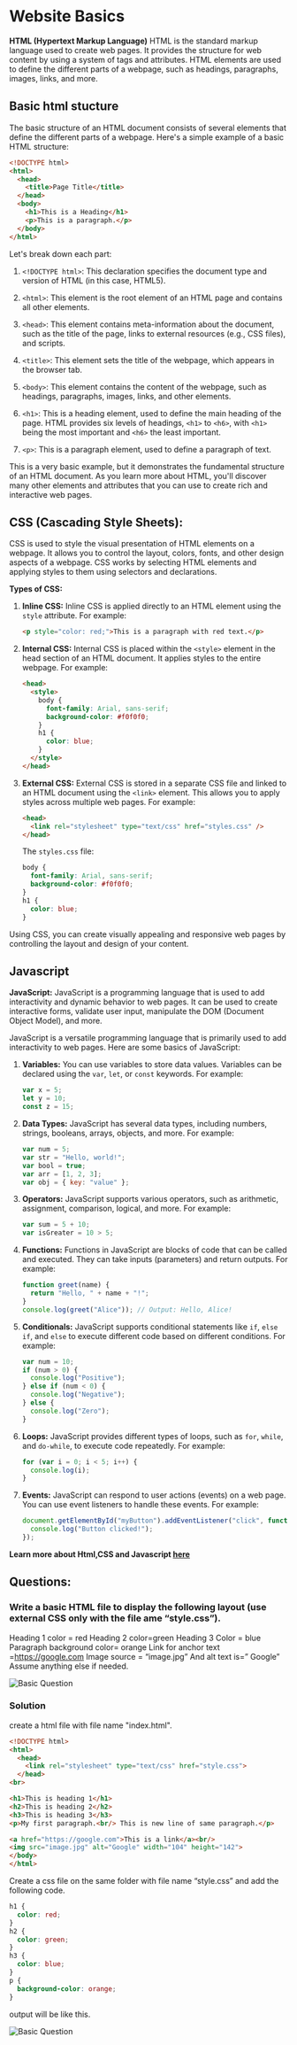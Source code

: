 # Website Basics

**HTML (Hypertext Markup Language)**
HTML is the standard markup language used to create web pages. It provides the structure for web content by using a system of tags and attributes. HTML elements are used to define the different parts of a webpage, such as headings, paragraphs, images, links, and more.

## Basic html stucture

The basic structure of an HTML document consists of several elements that define the different parts of a webpage. Here's a simple example of a basic HTML structure:

```html
<!DOCTYPE html>
<html>
  <head>
    <title>Page Title</title>
  </head>
  <body>
    <h1>This is a Heading</h1>
    <p>This is a paragraph.</p>
  </body>
</html>
```

Let's break down each part:

1. `<!DOCTYPE html>`: This declaration specifies the document type and version of HTML (in this case, HTML5).

2. `<html>`: This element is the root element of an HTML page and contains all other elements.

3. `<head>`: This element contains meta-information about the document, such as the title of the page, links to external resources (e.g., CSS files), and scripts.

4. `<title>`: This element sets the title of the webpage, which appears in the browser tab.

5. `<body>`: This element contains the content of the webpage, such as headings, paragraphs, images, links, and other elements.

6. `<h1>`: This is a heading element, used to define the main heading of the page. HTML provides six levels of headings, `<h1>` to `<h6>`, with `<h1>` being the most important and `<h6>` the least important.

7. `<p>`: This is a paragraph element, used to define a paragraph of text.

This is a very basic example, but it demonstrates the fundamental structure of an HTML document. As you learn more about HTML, you'll discover many other elements and attributes that you can use to create rich and interactive web pages.

## CSS (Cascading Style Sheets):

CSS is used to style the visual presentation of HTML elements on a webpage. It allows you to control the layout, colors, fonts, and other design aspects of a webpage. CSS works by selecting HTML elements and applying styles to them using selectors and declarations.

**Types of CSS:**

1. **Inline CSS:** Inline CSS is applied directly to an HTML element using the `style` attribute. For example:

   ```html
   <p style="color: red;">This is a paragraph with red text.</p>
   ```

2. **Internal CSS:** Internal CSS is placed within the `<style>` element in the head section of an HTML document. It applies styles to the entire webpage. For example:

   ```html
   <head>
     <style>
       body {
         font-family: Arial, sans-serif;
         background-color: #f0f0f0;
       }
       h1 {
         color: blue;
       }
     </style>
   </head>
   ```

3. **External CSS:** External CSS is stored in a separate CSS file and linked to an HTML document using the `<link>` element. This allows you to apply styles across multiple web pages. For example:
   ```html
   <head>
     <link rel="stylesheet" type="text/css" href="styles.css" />
   </head>
   ```
   The `styles.css` file:
   ```css
   body {
     font-family: Arial, sans-serif;
     background-color: #f0f0f0;
   }
   h1 {
     color: blue;
   }
   ```

Using CSS, you can create visually appealing and responsive web pages by controlling the layout and design of your content.

## Javascript

**JavaScript:**
JavaScript is a programming language that is used to add interactivity and dynamic behavior to web pages. It can be used to create interactive forms, validate user input, manipulate the DOM (Document Object Model), and more.

JavaScript is a versatile programming language that is primarily used to add interactivity to web pages. Here are some basics of JavaScript:

1. **Variables:** You can use variables to store data values. Variables can be declared using the `var`, `let`, or `const` keywords. For example:

   ```javascript
   var x = 5;
   let y = 10;
   const z = 15;
   ```

2. **Data Types:** JavaScript has several data types, including numbers, strings, booleans, arrays, objects, and more. For example:

   ```javascript
   var num = 5;
   var str = "Hello, world!";
   var bool = true;
   var arr = [1, 2, 3];
   var obj = { key: "value" };
   ```

3. **Operators:** JavaScript supports various operators, such as arithmetic, assignment, comparison, logical, and more. For example:

   ```javascript
   var sum = 5 + 10;
   var isGreater = 10 > 5;
   ```

4. **Functions:** Functions in JavaScript are blocks of code that can be called and executed. They can take inputs (parameters) and return outputs. For example:

   ```javascript
   function greet(name) {
     return "Hello, " + name + "!";
   }
   console.log(greet("Alice")); // Output: Hello, Alice!
   ```

5. **Conditionals:** JavaScript supports conditional statements like `if`, `else if`, and `else` to execute different code based on different conditions. For example:

   ```javascript
   var num = 10;
   if (num > 0) {
     console.log("Positive");
   } else if (num < 0) {
     console.log("Negative");
   } else {
     console.log("Zero");
   }
   ```

6. **Loops:** JavaScript provides different types of loops, such as `for`, `while`, and `do-while`, to execute code repeatedly. For example:

   ```javascript
   for (var i = 0; i < 5; i++) {
     console.log(i);
   }
   ```

7. **Events:** JavaScript can respond to user actions (events) on a web page. You can use event listeners to handle these events. For example:
   ```javascript
   document.getElementById("myButton").addEventListener("click", function () {
     console.log("Button clicked!");
   });
   ```

**Learn more about Html,CSS and Javascript [here](https://www.w3schools.com/)**

## Questions:

### Write a basic HTML file to display the following layout (use external CSS only with the file ame “style.css”).

Heading 1 color = red
Heading 2 color=green
Heading 3 Color = blue
Paragraph background color= orange
Link for anchor text =https://google.com
Image source = “image.jpg”
And alt text is=” Google”
Assume anything else if needed.

![Basic Question](./question.png)

### Solution

create a html file with file name "index.html".

```html
<!DOCTYPE html>
<html>
  <head>
    <link rel="stylesheet" type="text/css" href="style.css">
  </head>
<br>

<h1>This is heading 1</h1>
<h2>This is heading 2</h2>
<h3>This is heading 3</h3>
<p>My first paragraph.<br/> This is new line of same paragraph.</p>

<a href="https://google.com">This is a link</a><br/>
<img src="image.jpg" alt="Google" width="104" height="142">
</body>
</html>

```

Create a css file on the same folder with file name “style.css” and add the following code.

```css
h1 {
  color: red;
}
h2 {
  color: green;
}
h3 {
  color: blue;
}
p {
  background-color: orange;
}
```

output will be like this.

![Basic Question](./question.png)
